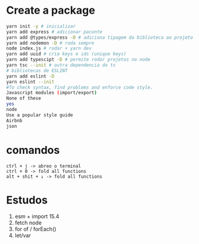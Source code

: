 # Create a package

```bash
yarn init -y # inicializar
yarn add express # adicionar paconte
yarn add @types/express -D # adiciona tipagem da biblioteca ao projeto
yarn add nodemon -D # roda sempre
node index.js # rodar + yarn dev
yarn add uuid # cria keys e ids (unique keys)
yarn add typescipt -D # permite rodar projetos no node
yarn tsc --init # outra dependencia do ts
# bibliotecas de ESLINT
yarn add eslint -D
yarn eslint --init
#To check syntax, find problems and enforce code style.
Javascript modules (import/export)
None of these
yes
node
Use a popular style guide
Airbnb
json
```

# comandos
```windows
ctrl + j -> abreo o terminal
ctrl + 0 -> fold all functions
alt + shit + ↓ -> fold all functions
```

# Estudos
1. esm + import 15.4
2. fetch node
3. for of / forEach()
4. let/var